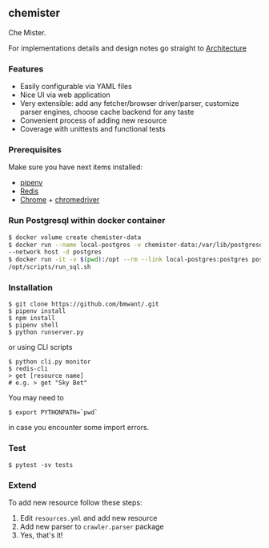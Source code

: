 ## chemister

Che Mister.

For implementations details and design notes go straight to 
[Architecture](resources/ARCHITECTURE.md)

### Features
* Easily configurable via YAML files
* Nice UI via web application
* Very extensible: add any fetcher/browser driver/parser, customize
parser engines, choose cache backend for any taste
* Convenient process of adding new resource
* Coverage with unittests and functional tests

### Prerequisites
Make sure you have next items installed:
* [pipenv](https://docs.pipenv.org/)
* [Redis](https://redis.io/)
* [Chrome](https://www.google.com/chrome/) + 
[chromedriver](https://chromedriver.storage.googleapis.com/index.html)

### Run Postgresql within docker container

```bash
$ docker volume create chemister-data
$ docker run --name local-postgres -v chemister-data:/var/lib/postgresql/data \
--network host -d postgres
$ docker run -it -v $(pwd):/opt --rm --link local-postgres:postgres postgres \
/opt/scripts/run_sql.sh
```

### Installation
```
$ git clone https://github.com/bmwant/.git
$ pipenv install
$ npm install
$ pipenv shell
$ python runserver.py
```
or using CLI scripts
```
$ python cli.py monitor
$ redis-cli
> get [resource name]
# e.g. > get "Sky Bet"
```
You may need to 
```
$ export PYTHONPATH=`pwd`
```
in case you encounter some import errors.

### Test
```
$ pytest -sv tests
```

### Extend
To add new resource follow these steps:
1. Edit `resources.yml` and add new resource
2. Add new parser to `crawler.parser` package
3. Yes, that's it!

